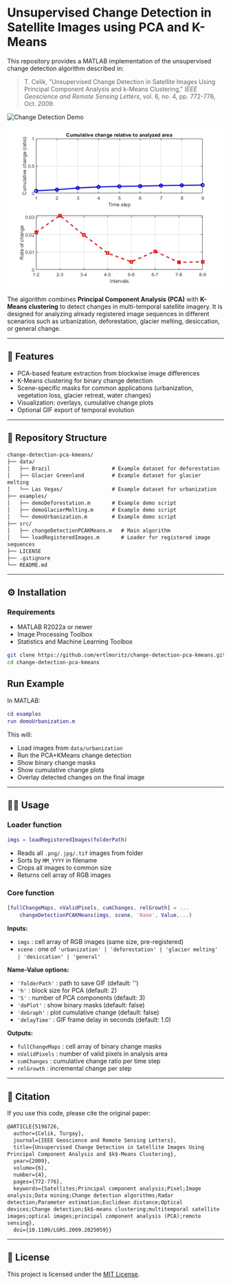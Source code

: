 # Unsupervised Change Detection in Satellite Images using PCA and K-Means

This repository provides a MATLAB implementation of the unsupervised change detection algorithm described in:

> T. Celik, "Unsupervised Change Detection in Satellite Images Using Principal Component Analysis and k-Means Clustering," *IEEE Geoscience and Remote Sensing Letters*, vol. 6, no. 4, pp. 772-776, Oct. 2009.

![Change Detection Demo](data/Brazil/progress.gif)

<p align="center">
  <img src="examples/example_plot.jpg" alt="Cumulative Change Demo" width="500"/>
</p>


The algorithm combines **Principal Component Analysis (PCA)** with **K-Means clustering** to detect changes in multi-temporal satellite imagery. It is designed for analyzing already registered image sequences in different scenarios such as urbanization, deforestation, glacier melting, desiccation, or general change.

---

## 🚀 Features

* PCA-based feature extraction from blockwise image differences
* K-Means clustering for binary change detection
* Scene-specific masks for common applications (urbanization, vegetation loss, glacier retreat, water changes)
* Visualization: overlays, cumulative change plots
* Optional GIF export of temporal evolution

---

## 📂 Repository Structure

```
change-detection-pca-kmeans/
├── data/
│   ├── Brazil                    # Example dataset for deforestation
│   ├── Glacier Greenland         # Example dataset for glacier melting
│   └── Las Vegas/                # Example dataset for urbanization
├── examples/
│   ├── demoDeforestation.m       # Example demo script
│   ├── demoGlacierMelting.m      # Example demo script
│   └── demoUrbanization.m        # Example demo script
├── src/
│   ├── changeDetectionPCAKMeans.m   # Main algorithm
│   └── loadRegisteredImages.m       # Loader for registered image sequences
├── LICENSE
├── .gitignore
└── README.md
```

---

## ⚙️ Installation

### Requirements

* MATLAB R2022a or newer
* Image Processing Toolbox
* Statistics and Machine Learning Toolbox

```bash
git clone https://github.com/ertlmoritz/change-detection-pca-kmeans.git
cd change-detection-pca-kmeans
```

## Run Example

In MATLAB:

```matlab
cd examples
run demoUrbanization.m
```

This will:

* Load images from `data/urbanization`
* Run the PCA+KMeans change detection
* Show binary change masks
* Show cumulative change plots
* Overlay detected changes on the final image

---

## 🧑‍💻 Usage

### Loader function

```matlab
imgs = loadRegisteredImages(folderPath)
```

* Reads all `.png/.jpg/.tif` images from folder
* Sorts by `MM_YYYY` in filename
* Crops all images to common size
* Returns cell array of RGB images

### Core function

```matlab
[fullChangeMaps, nValidPixels, cumChanges, relGrowth] = ...
    changeDetectionPCAKMeans(imgs, scene, 'Name', Value,...)
```

**Inputs:**

* `imgs` : cell array of RGB images (same size, pre-registered)
* `scene` : one of `'urbanization' | 'deforestation' | 'glacier melting' | 'desiccation' | 'general'`

**Name-Value options:**

* `'folderPath'` : path to save GIF (default: '')
* `'h'` : block size for PCA (default: 2)
* `'S'` : number of PCA components (default: 3)
* `'doPlot'` : show binary masks (default: false)
* `'doGraph'` : plot cumulative change (default: false)
* `'delayTime'` : GIF frame delay in seconds (default: 1.0)

**Outputs:**

* `fullChangeMaps` : cell array of binary change masks
* `nValidPixels`   : number of valid pixels in analysis area
* `cumChanges`     : cumulative change ratio per time step
* `relGrowth`      : incremental change per step

---

## 📖 Citation

If you use this code, please cite the original paper:

```
@ARTICLE{5196726,
  author={Celik, Turgay},
  journal={IEEE Geoscience and Remote Sensing Letters}, 
  title={Unsupervised Change Detection in Satellite Images Using Principal Component Analysis and $k$-Means Clustering}, 
  year={2009},
  volume={6},
  number={4},
  pages={772-776},
  keywords={Satellites;Principal component analysis;Pixel;Image analysis;Data mining;Change detection algorithms;Radar detection;Parameter estimation;Euclidean distance;Optical devices;Change detection;$k$-means clustering;multitemporal satellite images;optical images;principal component analysis (PCA);remote sensing},
  doi={10.1109/LGRS.2009.2025059}}
```

---

## 📜 License
This project is licensed under the [MIT License](LICENSE).
